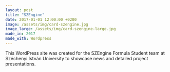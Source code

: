 ```yaml
---
layout: post
title: "SZEngine"
date: 2017-01-01 12:00:00 +0200
image: /assets/img/card-szengine.jpg
image_large: /assets/img/card-szengine-large.jpg
made_in: 2017
made_with: Wordpress
---
```


This WordPress site was created for the SZEngine Formula Student team at Széchenyi István University to showcase news and detailed project presentations.
